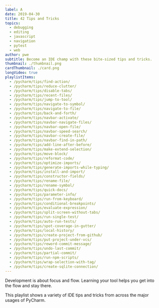 ```yaml
---
label: A
date: 2019-04-30
title: 42 Tips and Tricks
topics:
  - debugging
  - editing
  - javascript
  - navigation
  - pytest
  - web
author: pwe
subtitle: Become an IDE champ with these bite-sized tips and tricks.
thumbnail: ./thumbnail.png
cardThumbnail: ./card.png
longVideo: true
playlistItems:
  - /pycharm/tips/find-action/
  - /pycharm/tips/reduce-clutter/
  - /pycharm/tips/disable-tabs/
  - /pycharm/tips/recent-files/
  - /pycharm/tips/jump-to-tool/
  - /pycharm/tips/navigate-to-symbol/
  - /pycharm/tips/navigate-to-file/
  - /pycharm/tips/back-and-forth/
  - /pycharm/tips/navbar-activate/
  - /pycharm/tips/navbar-navigate-files/
  - /pycharm/tips/navbar-open-file/
  - /pycharm/tips/navbar-speed-search/
  - /pycharm/tips/navbar-create-file/
  - /pycharm/tips/navbar-find-in-path/
  - /pycharm/tips/add-line-after-before/
  - /pycharm/tips/make-extend-selection/
  - /pycharm/tips/move-block/
  - /pycharm/tips/reformat-code/
  - /pycharm/tips/optimize-imports/
  - /pycharm/tips/generate-imports-while-typing/
  - /pycharm/tips/install-and-import/
  - /pycharm/tips/constructor-fields/
  - /pycharm/tips/rename-file/
  - /pycharm/tips/rename-symbol/
  - /pycharm/tips/quick-docs/
  - /pycharm/tips/parameter-info/
  - /pycharm/tips/run-from-keyboard/
  - /pycharm/tips/conditional-breakpoints/
  - /pycharm/tips/evaluate-expression/
  - /pycharm/tips/split-screen-without-tabs/
  - /pycharm/tips/run-single-test/
  - /pycharm/tips/auto-run-tests/
  - /pycharm/tips/spot-coverage-in-gutter/
  - /pycharm/tips/local-history/
  - /pycharm/tips/create-project-from-github/
  - /pycharm/tips/put-project-under-vcs/
  - /pycharm/tips/reword-commit-message/
  - /pycharm/tips/undo-last-commit/
  - /pycharm/tips/partial-commit/
  - /pycharm/tips/run-npm-scripts/
  - /pycharm/tips/wrap-selection-with-tag/
  - /pycharm/tips/create-sqlite-connection/
---
```


Development is about focus and flow. Learning your tool helps you get 
into the flow and stay there.

This playlist shows a variety of IDE tips and tricks from across the 
major usages of PyCharm.
